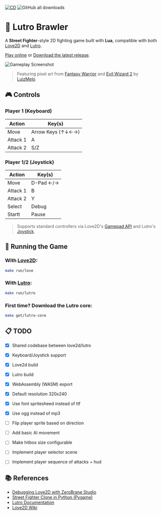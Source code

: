 [![CD](https://github.com/humbertodias/lutro-brawler/actions/workflows/cd.yml/badge.svg)](https://github.com/humbertodias/lutro-brawler/actions/workflows/cd.yml)
![GitHub all downloads](https://img.shields.io/github/downloads/humbertodias/lutro-brawler/total)

# 🥊 Lutro Brawler

A **Street Fighter**-style 2D fighting game built with **Lua**, compatible with both [Love2D](https://love2d.org) and [Lutro](http://lutro.libretro.com).

[Play online](https://humbertodias.github.io/lutro-brawler/) or [Download the latest release](https://github.com/humbertodias/lutro-brawler/releases).

![Gameplay Screenshot](https://github.com/user-attachments/assets/d5fee812-c1bf-459a-9e25-034702be62af)

> Featuring pixel art from [Fantasy Warrior](https://luizmelo.itch.io/fantasy-warrior) and [Evil Wizard 2](https://luizmelo.itch.io/evil-wizard-2) by [LuizMelo](https://luizmelo.itch.io).

## 🎮 Controls

### Player 1 (Keyboard)

| Action   | Key(s)            |
| -------- | ----------------- |
| Move     | Arrow Keys (↑↓←→) |
| Attack 1 | A                 |
| Attack 2 | S/Z               |

### Player 1/2 (Joystick)

| Action   | Key(s)     |
| -------- | ---------- |
| Move     | D-Pad ←/→  |
| Attack 1 | B          |
| Attack 2 | Y          |
| Select   | Debug      |
| Startt   | Pause      |

> Supports standard controllers via Love2D's [Gamepad API](https://love2d.org/wiki/Joystick:isGamepad) and Lutro's [Joystick](https://lutro.libretro.com/doc/love.joystick.html).


## 🚀 Running the Game

### With [Love2D](https://love2d.org):

```sh
make run/love
```

### With [Lutro](http://lutro.libretro.com):

```sh
make run/lutro
```

### First time? Download the Lutro core:

```sh
make get/lutro-core
```

## 📋 TODO

* [X] Shared codebase between love2d/lutro
* [X] Keyboard/Joystick support
* [X] Love2d build
* [X] Lutro build
* [X] WebAssembly (WASM) export
* [X] Default resolution 320x240
* [X] Use font spritesheed instead of ttf
* [X] Use ogg instead of mp3
* [ ] Flip player sprite based on direction
* [ ] Add basic AI movement
* [ ] Make hitbox size configurable
* [ ] Implement player selector scene
* [ ] Implement player sequence of attacks + hud


## 📚 References

* [Debugging Love2D with ZeroBrane Studio](https://notebook.kulchenko.com/zerobrane/love2d-debugging)
* [Street Fighter Clone in Python (Pygame)](https://www.youtube.com/watch?v=s5bd9KMSSW4)
* [Lutro Documentation](https://lutro.libretro.com/doc/usefullibs.html)
* [Love2D Wiki](https://love2d.org/wiki/Main_Page)
